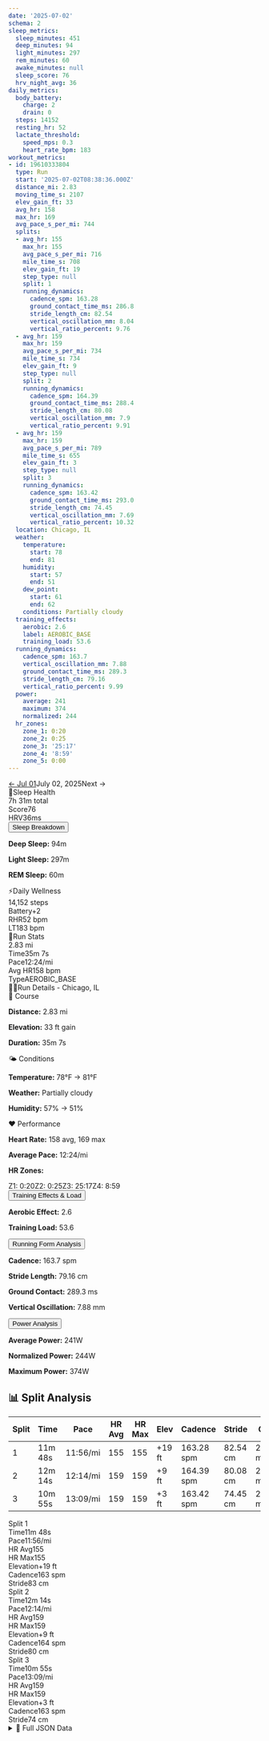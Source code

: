```yaml
---
date: '2025-07-02'
schema: 2
sleep_metrics:
  sleep_minutes: 451
  deep_minutes: 94
  light_minutes: 297
  rem_minutes: 60
  awake_minutes: null
  sleep_score: 76
  hrv_night_avg: 36
daily_metrics:
  body_battery:
    charge: 2
    drain: 0
  steps: 14152
  resting_hr: 52
  lactate_threshold:
    speed_mps: 0.3
    heart_rate_bpm: 183
workout_metrics:
- id: 19610333804
  type: Run
  start: '2025-07-02T08:38:36.000Z'
  distance_mi: 2.83
  moving_time_s: 2107
  elev_gain_ft: 33
  avg_hr: 158
  max_hr: 169
  avg_pace_s_per_mi: 744
  splits:
  - avg_hr: 155
    max_hr: 155
    avg_pace_s_per_mi: 716
    mile_time_s: 708
    elev_gain_ft: 19
    step_type: null
    split: 1
    running_dynamics:
      cadence_spm: 163.28
      ground_contact_time_ms: 286.8
      stride_length_cm: 82.54
      vertical_oscillation_mm: 8.04
      vertical_ratio_percent: 9.76
  - avg_hr: 159
    max_hr: 159
    avg_pace_s_per_mi: 734
    mile_time_s: 734
    elev_gain_ft: 9
    step_type: null
    split: 2
    running_dynamics:
      cadence_spm: 164.39
      ground_contact_time_ms: 288.4
      stride_length_cm: 80.08
      vertical_oscillation_mm: 7.9
      vertical_ratio_percent: 9.91
  - avg_hr: 159
    max_hr: 159
    avg_pace_s_per_mi: 789
    mile_time_s: 655
    elev_gain_ft: 3
    step_type: null
    split: 3
    running_dynamics:
      cadence_spm: 163.42
      ground_contact_time_ms: 293.0
      stride_length_cm: 74.45
      vertical_oscillation_mm: 7.69
      vertical_ratio_percent: 10.32
  location: Chicago, IL
  weather:
    temperature:
      start: 78
      end: 81
    humidity:
      start: 57
      end: 51
    dew_point:
      start: 61
      end: 62
    conditions: Partially cloudy
  training_effects:
    aerobic: 2.6
    label: AEROBIC_BASE
    training_load: 53.6
  running_dynamics:
    cadence_spm: 163.7
    vertical_oscillation_mm: 7.88
    ground_contact_time_ms: 289.3
    stride_length_cm: 79.16
    vertical_ratio_percent: 9.99
  power:
    average: 241
    maximum: 374
    normalized: 244
  hr_zones:
    zone_1: 0:20
    zone_2: 0:25
    zone_3: '25:17'
    zone_4: '8:59'
    zone_5: 0:00
---
```

<link rel="stylesheet" href="../../../training-data.css">

<div class="navigation-bar"><a href="../07/01" class="nav-button nav-prev">← Jul 01</a><span class="nav-current">July 02, 2025</span><span class="nav-disabled">Next →</span></div>

<div class="card-container">
<div class="metric-card sleep-card">
<div class="card-header"><span class="card-emoji">🛌</span>Sleep Health</div>
<div class="metric-primary">7h 31m total</div>
<div class="metric-grid"><div class="metric-item"><span class="metric-label">Score</span><span class="metric-value">76</span></div><div class="metric-item"><span class="metric-label">HRV</span><span class="metric-value">36ms</span></div></div>
<button class="collapsible">Sleep Breakdown</button>
<div class="collapsible-content">
<p><strong>Deep Sleep:</strong> 94m</p>
<p><strong>Light Sleep:</strong> 297m</p>
<p><strong>REM Sleep:</strong> 60m</p>
</div>
</div>
<div class="metric-card wellness-card">
<div class="card-header"><span class="card-emoji">⚡</span>Daily Wellness</div>
<div class="metric-primary">14,152 steps</div>
<div class="metric-grid"><div class="metric-item"><span class="metric-label">Battery</span><span class="metric-value">+2</span></div><div class="metric-item"><span class="metric-label">RHR</span><span class="metric-value">52 bpm</span></div><div class="metric-item"><span class="metric-label">LT</span><span class="metric-value">183 bpm</span></div></div>
</div>
<div class="metric-card workout-card">
<div class="card-header"><span class="card-emoji">🏃</span>Run Stats</div>
<div class="metric-primary">2.83 mi</div>
<div class="metric-list"><div class="metric-item-full"><span class="metric-label">Time</span><span class="metric-value">35m 7s</span></div><div class="metric-item-full"><span class="metric-label">Pace</span><span class="metric-value">12:24/mi</span></div><div class="metric-item-full"><span class="metric-label">Avg HR</span><span class="metric-value">158 bpm</span></div><div class="metric-item-full"><span class="metric-label">Type</span><span class="metric-value">AEROBIC_BASE</span></div></div>
</div>
</div>
<div class="workout-detail-card">
<div class="card-header"><span class="card-emoji">🏃‍♂️</span>Run Details - Chicago, IL</div>
<div class="workout-sections">
<div class="workout-section">
<div class="section-title">📍 Course</div>
<p><strong>Distance:</strong> 2.83 mi</p>
<p><strong>Elevation:</strong> 33 ft gain</p>
<p><strong>Duration:</strong> 35m 7s</p>
</div>
<div class="workout-section">
<div class="section-title">🌤️ Conditions</div>
<p><strong>Temperature:</strong> 78°F → 81°F</p>
<p><strong>Weather:</strong> Partially cloudy</p>
<p><strong>Humidity:</strong> 57% → 51%</p>
</div>
<div class="workout-section">
<div class="section-title">❤️ Performance</div>
<p><strong>Heart Rate:</strong> 158 avg, 169 max</p>
<p><strong>Average Pace:</strong> 12:24/mi</p>
<p><strong>HR Zones:</strong></p><div class="zone-distribution"><span class="zone-item zone-1">Z1: 0:20</span><span class="zone-item zone-2">Z2: 0:25</span><span class="zone-item zone-3">Z3: 25:17</span><span class="zone-item zone-4">Z4: 8:59</span></div>
</div>
</div>
<button class="collapsible">Training Effects & Load</button>
<div class="collapsible-content">
<p><strong>Aerobic Effect:</strong> 2.6</p>
<p><strong>Training Load:</strong> 53.6</p>
</div>
<button class="collapsible">Running Form Analysis</button>
<div class="collapsible-content">
<p><strong>Cadence:</strong> 163.7 spm</p>
<p><strong>Stride Length:</strong> 79.16 cm</p>
<p><strong>Ground Contact:</strong> 289.3 ms</p>
<p><strong>Vertical Oscillation:</strong> 7.88 mm</p>
</div>
<button class="collapsible">Power Analysis</button>
<div class="collapsible-content">
<p><strong>Average Power:</strong> 241W</p>
<p><strong>Normalized Power:</strong> 244W</p>
<p><strong>Maximum Power:</strong> 374W</p>
</div>
</div>
<div class="splits-section">
<h2>📊 Split Analysis</h2>
<div class="table-container">
<table class="splits-table"><thead><tr><th>Split</th><th>Time</th><th>Pace</th><th>HR Avg</th><th>HR Max</th><th>Elev</th><th>Cadence</th><th>Stride</th><th>GCT</th><th>VO</th></tr></thead><tbody><tr><td>1</td><td>11m 48s</td><td>11:56/mi</td><td>155</td><td>155</td><td>+19 ft</td><td>163.28 spm</td><td>82.54 cm</td><td>286.8 ms</td><td>8.04 mm</td></tr><tr><td>2</td><td>12m 14s</td><td>12:14/mi</td><td>159</td><td>159</td><td>+9 ft</td><td>164.39 spm</td><td>80.08 cm</td><td>288.4 ms</td><td>7.9 mm</td></tr><tr><td>3</td><td>10m 55s</td><td>13:09/mi</td><td>159</td><td>159</td><td>+3 ft</td><td>163.42 spm</td><td>74.45 cm</td><td>293.0 ms</td><td>7.69 mm</td></tr></tbody></table>
<div class="mobile-splits"><div class="mobile-split-card"><div class="mobile-split-header">Split 1</div><div class="mobile-split-row"><span class="mobile-split-label">Time</span><span class="mobile-split-value">11m 48s</span></div><div class="mobile-split-row"><span class="mobile-split-label">Pace</span><span class="mobile-split-value">11:56/mi</span></div><div class="mobile-split-row"><span class="mobile-split-label">HR Avg</span><span class="mobile-split-value">155</span></div><div class="mobile-split-row"><span class="mobile-split-label">HR Max</span><span class="mobile-split-value">155</span></div><div class="mobile-split-row"><span class="mobile-split-label">Elevation</span><span class="mobile-split-value">+19 ft</span></div><div class="mobile-split-row"><span class="mobile-split-label">Cadence</span><span class="mobile-split-value">163 spm</span></div><div class="mobile-split-row"><span class="mobile-split-label">Stride</span><span class="mobile-split-value">83 cm</span></div></div><div class="mobile-split-card"><div class="mobile-split-header">Split 2</div><div class="mobile-split-row"><span class="mobile-split-label">Time</span><span class="mobile-split-value">12m 14s</span></div><div class="mobile-split-row"><span class="mobile-split-label">Pace</span><span class="mobile-split-value">12:14/mi</span></div><div class="mobile-split-row"><span class="mobile-split-label">HR Avg</span><span class="mobile-split-value">159</span></div><div class="mobile-split-row"><span class="mobile-split-label">HR Max</span><span class="mobile-split-value">159</span></div><div class="mobile-split-row"><span class="mobile-split-label">Elevation</span><span class="mobile-split-value">+9 ft</span></div><div class="mobile-split-row"><span class="mobile-split-label">Cadence</span><span class="mobile-split-value">164 spm</span></div><div class="mobile-split-row"><span class="mobile-split-label">Stride</span><span class="mobile-split-value">80 cm</span></div></div><div class="mobile-split-card"><div class="mobile-split-header">Split 3</div><div class="mobile-split-row"><span class="mobile-split-label">Time</span><span class="mobile-split-value">10m 55s</span></div><div class="mobile-split-row"><span class="mobile-split-label">Pace</span><span class="mobile-split-value">13:09/mi</span></div><div class="mobile-split-row"><span class="mobile-split-label">HR Avg</span><span class="mobile-split-value">159</span></div><div class="mobile-split-row"><span class="mobile-split-label">HR Max</span><span class="mobile-split-value">159</span></div><div class="mobile-split-row"><span class="mobile-split-label">Elevation</span><span class="mobile-split-value">+3 ft</span></div><div class="mobile-split-row"><span class="mobile-split-label">Cadence</span><span class="mobile-split-value">163 spm</span></div><div class="mobile-split-row"><span class="mobile-split-label">Stride</span><span class="mobile-split-value">74 cm</span></div></div></div>
</div>
</div>

<script>
document.addEventListener('DOMContentLoaded', function() {
    var coll = document.getElementsByClassName("collapsible");
    var i;

    for (i = 0; i < coll.length; i++) {
        coll[i].addEventListener("click", function() {
            this.classList.toggle("active");
            var content = this.nextElementSibling;
            if (content.style.maxHeight){
                content.style.maxHeight = null;
            } else {
                content.style.maxHeight = content.scrollHeight + "px";
            } 
        });
    }
});
</script>

<details>
<summary>📄 Full JSON Data</summary>

```json
{
  "date": "2025-07-02",
  "schema": 2,
  "sleep_metrics": {
    "sleep_minutes": 451,
    "deep_minutes": 94,
    "light_minutes": 297,
    "rem_minutes": 60,
    "awake_minutes": null,
    "sleep_score": 76,
    "hrv_night_avg": 36
  },
  "daily_metrics": {
    "body_battery": {
      "charge": 2,
      "drain": 0
    },
    "steps": 14152,
    "resting_hr": 52,
    "lactate_threshold": {
      "speed_mps": 0.3,
      "heart_rate_bpm": 183
    }
  },
  "workout_metrics": [
    {
      "id": 19610333804,
      "type": "Run",
      "start": "2025-07-02T08:38:36.000Z",
      "distance_mi": 2.83,
      "moving_time_s": 2107,
      "elev_gain_ft": 33,
      "avg_hr": 158,
      "max_hr": 169,
      "avg_pace_s_per_mi": 744,
      "splits": [
        {
          "avg_hr": 155,
          "max_hr": 155,
          "avg_pace_s_per_mi": 716,
          "mile_time_s": 708,
          "elev_gain_ft": 19,
          "step_type": null,
          "split": 1,
          "running_dynamics": {
            "cadence_spm": 163.28,
            "ground_contact_time_ms": 286.8,
            "stride_length_cm": 82.54,
            "vertical_oscillation_mm": 8.04,
            "vertical_ratio_percent": 9.76
          }
        },
        {
          "avg_hr": 159,
          "max_hr": 159,
          "avg_pace_s_per_mi": 734,
          "mile_time_s": 734,
          "elev_gain_ft": 9,
          "step_type": null,
          "split": 2,
          "running_dynamics": {
            "cadence_spm": 164.39,
            "ground_contact_time_ms": 288.4,
            "stride_length_cm": 80.08,
            "vertical_oscillation_mm": 7.9,
            "vertical_ratio_percent": 9.91
          }
        },
        {
          "avg_hr": 159,
          "max_hr": 159,
          "avg_pace_s_per_mi": 789,
          "mile_time_s": 655,
          "elev_gain_ft": 3,
          "step_type": null,
          "split": 3,
          "running_dynamics": {
            "cadence_spm": 163.42,
            "ground_contact_time_ms": 293.0,
            "stride_length_cm": 74.45,
            "vertical_oscillation_mm": 7.69,
            "vertical_ratio_percent": 10.32
          }
        }
      ],
      "location": "Chicago, IL",
      "weather": {
        "temperature": {
          "start": 78,
          "end": 81
        },
        "humidity": {
          "start": 57,
          "end": 51
        },
        "dew_point": {
          "start": 61,
          "end": 62
        },
        "conditions": "Partially cloudy"
      },
      "training_effects": {
        "aerobic": 2.6,
        "label": "AEROBIC_BASE",
        "training_load": 53.6
      },
      "running_dynamics": {
        "cadence_spm": 163.7,
        "vertical_oscillation_mm": 7.88,
        "ground_contact_time_ms": 289.3,
        "stride_length_cm": 79.16,
        "vertical_ratio_percent": 9.99
      },
      "power": {
        "average": 241,
        "maximum": 374,
        "normalized": 244
      },
      "hr_zones": {
        "zone_1": "0:20",
        "zone_2": "0:25",
        "zone_3": "25:17",
        "zone_4": "8:59",
        "zone_5": "0:00"
      }
    }
  ]
}
```
</details>
